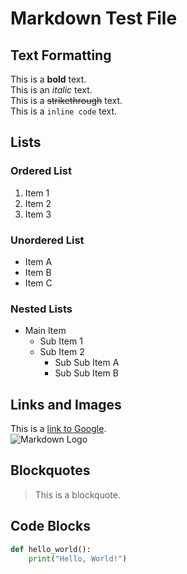 # Markdown Test File

## Text Formatting

This is a **bold** text.  
This is an *italic* text.  
This is a ~~strikethrough~~ text.  
This is a `inline code` text.

## Lists

### Ordered List
1. Item 1
2. Item 2
3. Item 3

### Unordered List
- Item A
- Item B
- Item C

### Nested Lists
- Main Item
  - Sub Item 1
  - Sub Item 2
    - Sub Sub Item A
    - Sub Sub Item B

## Links and Images

This is a [link to Google](https://www.google.com/).  
![Markdown Logo](https://upload.wikimedia.org/wikipedia/commons/4/48/Markdown-mark.svg)

## Blockquotes

> This is a blockquote.

## Code Blocks

```python
def hello_world():
    print("Hello, World!")
